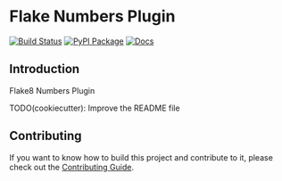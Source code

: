 # Flake Numbers Plugin

[![Build Status](https://github.com/frequenz-floss/flake8-numbers/actions/workflows/ci.yaml/badge.svg)](https://github.com/frequenz-floss/flake8-numbers/actions/workflows/ci.yaml)
[![PyPI Package](https://img.shields.io/pypi/v/flake8-numbers)](https://pypi.org/project/flake8-numbers/)
[![Docs](https://img.shields.io/badge/docs-latest-informational)](https://frequenz-floss.github.io/flake8-numbers/)

## Introduction

Flake8 Numbers Plugin

TODO(cookiecutter): Improve the README file

## Contributing

If you want to know how to build this project and contribute to it, please
check out the [Contributing Guide](CONTRIBUTING.md).
